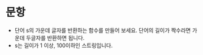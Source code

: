 # 문항
- 단어 s의 가운데 글자를 반환하는 함수를 만들어 보세요. 단어의 길이가 짝수라면 가운데 두글자를 반환하면 됩니다.
- s는 길이가 1 이상, 100이하인 스트링입니다.
